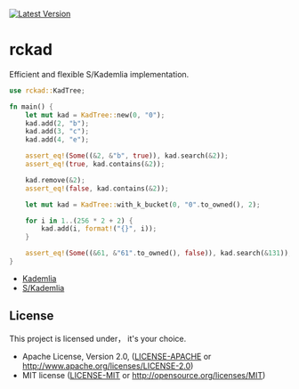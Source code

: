 [![Latest Version](https://img.shields.io/badge/crates.io-v0.0.6-green.svg)](https://crates.io/crates/rckad)

# rckad
Efficient and flexible S/Kademlia implementation.

```rust
use rckad::KadTree;

fn main() {
    let mut kad = KadTree::new(0, "0");
    kad.add(2, "b");
    kad.add(3, "c");
    kad.add(4, "e");

    assert_eq!(Some((&2, &"b", true)), kad.search(&2));
    assert_eq!(true, kad.contains(&2));

    kad.remove(&2);
    assert_eq!(false, kad.contains(&2));

    let mut kad = KadTree::with_k_bucket(0, "0".to_owned(), 2);

    for i in 1..(256 * 2 + 2) {
        kad.add(i, format!("{}", i));
    }

    assert_eq!(Some((&61, &"61".to_owned(), false)), kad.search(&131));
}

```

- [Kademlia](https://pdos.csail.mit.edu/~petar/papers/maymounkov-kademlia-lncs.pdf)
- [S/Kademlia](http://citeseerx.ist.psu.edu/viewdoc/download?doi=10.1.1.68.4986&rep=rep1&type=pdf)


## License

This project is licensed under， it's your choice.

 * Apache License, Version 2.0, ([LICENSE-APACHE](LICENSE-APACHE) or
   http://www.apache.org/licenses/LICENSE-2.0)
 * MIT license ([LICENSE-MIT](LICENSE-MIT) or
   http://opensource.org/licenses/MIT)

